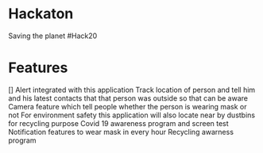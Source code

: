 # Hackaton
Saving the planet #Hack20
# Features
 [] Alert integrated with this application
Track location of person and tell him and his latest contacts that that person was outside so that can be aware
Camera feature which tell people whether the person is wearing mask or not
For environment safety this application will also locate near by dustbins for recycling purpose
Covid 19 awareness program and screen test
Notification features to wear mask in every hour
Recycling awarness program

